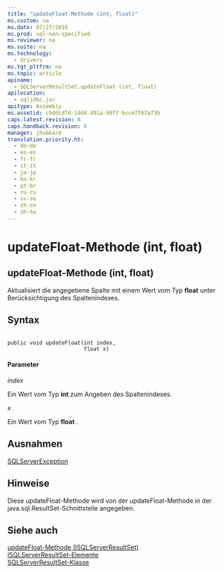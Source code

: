 ```yaml
---
title: "updateFloat-Methode (int, float)"
ms.custom: na
ms.date: 07/27/2016
ms.prod: sql-non-specified
ms.reviewer: na
ms.suite: na
ms.technology: 
  - drivers
ms.tgt_pltfrm: na
ms.topic: article
apiname: 
  - SQLServerResultSet.updateFloat (int, float)
apilocation: 
  - sqljdbc.jar
apitype: Assembly
ms.assetid: c9ddcd7d-1dd4-491a-99ff-6cce7f67a73b
caps.latest.revision: 8
caps.handback.revision: 8
manager: jhubbard
translation.priority.ht: 
  - de-de
  - es-es
  - fr-fr
  - it-it
  - ja-jp
  - ko-kr
  - pt-br
  - ru-ru
  - sv-se
  - zh-cn
  - zh-tw
---
```

# updateFloat-Methode (int, float)
    
## updateFloat\-Methode \(int, float\)  
 Aktualisiert die angegebene Spalte mit einem Wert vom Typ **float** unter Berücksichtigung des Spaltenindexes.  
  
## Syntax  
  
```  
  
public void updateFloat(int index,  
                        float x)  
```  
  
#### Parameter  
 *index*  
  
 Ein Wert vom Typ **int** zum Angeben des Spaltenindexes.  
  
 *x*  
  
 Ein Wert vom Typ **float** .  
  
## Ausnahmen  
 [SQLServerException](../content/SQLServerException-Class.md)  
  
## Hinweise  
 Diese updateFloat\-Methode wird von der updateFloat\-Methode in der java.sql.ResultSet\-Schnittstelle angegeben.  
  
## Siehe auch  
 [updateFloat-Methode &#40;ISQLServerResultSet&#41;](../content/updateFloat-Method--SQLServerResultSet-.md)   
 [ISQLServerResultSet-Elemente](../content/SQLServerResultSet-Members.md)   
 [SQLServerResultSet-Klasse](../content/SQLServerResultSet-Class.md)  
  
  
